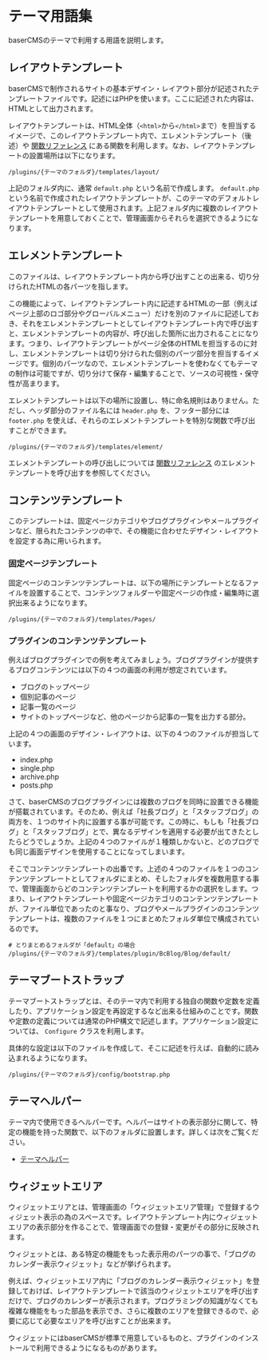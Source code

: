 # テーマ用語集

baserCMSのテーマで利用する用語を説明します。

## レイアウトテンプレート
baserCMSで制作されるサイトの基本デザイン・レイアウト部分が記述されたテンプレートファイルです。記述にはPHPを使います。ここに記述された内容は、HTMLとして出力されます。

レイアウトテンプレートは、HTML全体（`<html>`から`</html>`まで）を担当するイメージで、このレイアウトテンプレート内で、エレメントテンプレート（後述）や [関数リファレンス](./reference/) にある関数を利用します。なお、レイアウトテンプレートの設置場所は以下になります。

```shell
/plugins/{テーマのフォルダ}/templates/layout/
```

上記のフォルダ内に、通常 `default.php` という名前で作成します。 `default.php` という名前で作成されたレイアウトテンプレートが、このテーマのデフォルトレイアウトテンプレートとして使用されます。上記フォルダ内に複数のレイアウトテンプレートを用意しておくことで、管理画面からそれらを選択できるようになります。

## エレメントテンプレート
このファイルは、レイアウトテンプレート内から呼び出すことの出来る、切り分けられたHTMLの各パーツを指します。

この機能によって、レイアウトテンプレート内に記述するHTMLの一部（例えばページ上部のロゴ部分やグローバルメニュー）だけを別のファイルに記述しておき、それをエレメントテンプレートとしてレイアウトテンプレート内で呼び出すと、エレメントテンプレートの内容が、呼び出した箇所に出力されることになります。つまり、レイアウトテンプレートがページ全体のHTMLを担当するのに対し、エレメントテンプレートは切り分けられた個別のパーツ部分を担当するイメージです。個別のパーツなので、エレメントテンプレートを使わなくてもテーマの制作は可能ですが、切り分けて保存・編集することで、ソースの可視性・保守性が高まります。

エレメントテンプレートは以下の場所に設置し、特に命名規則はありません。ただし、ヘッダ部分のファイル名には `header.php` を、フッター部分には `footer.php` を使えば、それらのエレメントテンプレートを特別な関数で呼び出すことができます。

```shell
/plugins/{テーマのフォルダ}/templates/element/
```

エレメントテンプレートの呼び出しについては [関数リファレンス](reference/) のエレメントテンプレートを呼び出すを参照してください。

## コンテンツテンプレート
このテンプレートは、固定ページカテゴリやブログプラグインやメールプラグインなど、限られたコンテンツの中で、その機能に合わせたデザイン・レイアウトを設定する為に用いられます。

### 固定ページテンプレート
固定ページのコンテンツテンプレートは、以下の場所にテンプレートとなるファイルを設置することで、コンテンツフォルダーや固定ページの作成・編集時に選択出来るようになります。

```shell
/plugins/{テーマのフォルダ}/templates/Pages/
```

### プラグインのコンテンツテンプレート
例えばブログプラグインでの例を考えてみましょう。ブログプラグインが提供するブログコンテンツには以下の４つの画面の利用が想定されています。

- ブログのトップページ
- 個別記事のページ
- 記事一覧のページ
- サイトのトップページなど、他のページから記事の一覧を出力する部分。

上記の４つの画面のデザイン・レイアウトは、以下の４つのファイルが担当しています。

- index.php
- single.php
- archive.php
- posts.php

さて、baserCMSのブログプラグインには複数のブログを同時に設置できる機能が搭載されています。そのため、例えば「社長ブログ」と「スタッフブログ」の両方を、１つのサイト内に設置する事が可能です。この時に、もしも「社長ブログ」と「スタッフブログ」とで、異なるデザインを適用する必要が出てきたとしたらどうでしょうか。上記の４つのファイルが１種類しかないと、どのブログでも同じ画面デザインを使用することになってしまいます。

そこでコンテンツテンプレートの出番です。上述の４つのファイルを１つのコンテンツテンプレートとしてフォルダにまとめ、そしたフォルダを複数用意する事で、管理画面からどのコンテンツテンプレートを利用するかの選択をします。つまり、レイアウトテンプレートや固定ページカテゴリのコンテンツテンプレートが、ファイル単位であったのと事なり、ブログやメールプラグインのコンテンツテンプレートは、複数のファイルを１つにまとめたフォルダ単位で構成されているのです。

```shell
# とりまとめるフォルダが「default」の場合
/plugins/{テーマのフォルダ}/templates/plugin/BcBlog/Blog/default/
```

## テーマブートストラップ
テーマブートストラップとは、そのテーマ内で利用する独自の関数や定数を定義したり、アプリケーション設定を再設定するなど出来る仕組みのことです。関数や定数の定義については通常のPHP構文で記述します。アプリケーション設定については、 `Configure` クラスを利用します。

具体的な設定は以下のファイルを作成して、そこに記述を行えば、自動的に読み込まれるようになります。

```shell
/plugins/{テーマのフォルダ}/config/bootstrap.php
```

## テーマヘルパー
テーマ内で使用できるヘルパーです。ヘルパーはサイトの表示部分に関して、特定の機能を持った関数で、以下のフォルダに設置します。詳しくは次をご覧ください。

- [テーマヘルパー](./theme_helper)

## ウィジェットエリア
ウィジェットエリアとは、管理画面の「ウィジェットエリア管理」で登録するウィジェット表示の為のスペースです。レイアウトテンプレート内にウィジェットエリアの表示部分を作ることで、管理画面での登録・変更がその部分に反映されます。

ウィジェットとは、ある特定の機能をもった表示用のパーツの事で、「ブログのカレンダー表示ウィジェット」などが挙げられます。

例えば、ウィジェットエリア内に「ブログのカレンダー表示ウィジェット」を登録しておけば、レイアウトテンプレートで該当のウィジェットエリアを呼び出すだけで、ブログのカレンダーが表示されます。プログラミングの知識がなくても複雑な機能をもった部品を表示でき、さらに複数のエリアを登録できるので、必要に応じて必要なエリアを呼び出すことが出来ます。

ウィジェットにはbaserCMSが標準で用意しているものと、プラグインのインストールで利用できるようになるものがあります。
